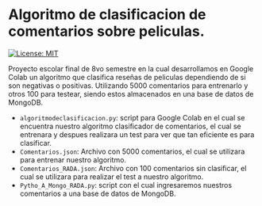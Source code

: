 # Algoritmo de clasificacion de comentarios sobre peliculas.

[![License: MIT](https://img.shields.io/badge/License-MIT-yellow.svg)](https://opensource.org/licenses/MIT)

Proyecto escolar final de 8vo semestre en la cual desarrollamos en Google Colab un algoritmo que clasifica reseñas de peliculas dependiendo de si son negativas o positivas. Utilizando 5000 comentarios para entrenarlo y otros 100 para testear, siendo estos almacenados en una base de datos de MongoDB.

* `algoritmodeclasificacion.py`: script para Google Colab en el cual se encuentra nuestro algoritmo clasificador de comentarios, el cual se entrenara y despues realizara un test para ver que tan eficiente es para clasificar.
* `Comentarios.json`: Archivo con 5000 comentarios, el cual se utilizara para entrenar nuestro algoritmo.
* `Comentarios_RADA.json`: Archivo con 100 comentarios sin clasificar, el cual se utilizara para realizar el test a nuestro algoritmo.
* `Pytho_A_Mongo_RADA.py`: script con el cual ingresaremos nuestros comentarios a una base de datos de MongoDB.
